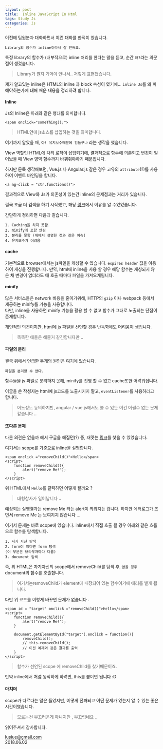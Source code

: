 ```yaml
---
layout: post
title:  Inline JavaScript In Html
tags: Study Js
categories: Js  
---   
```


이전에 팀원분과 대화하면서 이런 대화를 한적이 있습니다.

    Library의 함수가 inline이라서 잘 안써요.

특정 library의 함수가 (내부적으로) inline 처리를 한다는 말을 듣고,
순간 `왜?`라는 의문점이 생겼습니다. 

> Library가 뭔지 기억이 안나서.. 저렇게 표현했습니다. 

제가 알고있는 inline은 HTML의 inline 과 block 속성이 였기에... 
`inline Js`를 왜 피해야하는가에 대해 배운 내용을 정리하려 합니다. 

#### Inline   

Js의 Inline은 아래와 같은 형태를 의미합니다.

    <span onclick="someThing();">

> HTML안에 js소스를 삽입하는 것을 의미합니다. 

여기까지 알았을 때, `아! 유지보수때문에 힘들구나` 라는 생각을 했습니다. 

View 역할인 HTML에 처리 로직이 삽입되기에, 결과적으로 함수에 의존되고 변경이 일어났을 때 View 영역 함수까지 바꿔줘야하기 때문입니다.

하지만 문득 생각해보면, Vue.js 나 Angular.js 같은 경우 고유의 `attribute`(?)를 사용하여 이벤트 바인딩을 합니다.

    <a ng-click = "ctr.functions()">

결과적으로 View와 Js가 의존성이 있는건 inline의 문제점과는 거리가 있습니다. 

결국 조금 더 검색을 하기 시작했고, 해당 [링크](https://dev.to/chiefoleka/how-to-use-inline-javascript-with-html-you-definitely-like-really-bad-code-1a1o)에서 이유를 알 수있었습니다.

간단하게 정리하면 다음과 같습니다.

    1. Caching을 하지 못함.
    2. minify에 포함 안됨
    3. 분리를 못함 (위에서 설명한 것과 같은 이슈)
    4. 유지보수가 어려움    

#### cache  

기본적으로 browser에서는 js파일을 캐싱할 수 있습니다. `expires header` 값을 이용하여 캐싱을 진행합니다. 만약, html에 inline을 사용 할 경우 해당 함수는 캐싱되지 않은 채 변경이 없더라도 매 호출 때마다 파일을 가져오게됩니다.

#### minify  

많은 서비스들은 network 비용을 줄이기위해, HTTP의 `gzip` 이나 webpack 등에서 제공하는 minify를 기능을 사용합니다.  
다만, inline을 사용하면 minify 기능을 활용 할 수 없고 함수가 그대로 노출되는 단점이 존재합니다. 

개인적인 의견이지만, html에 js 파일을 선언할 경우 난독화에도 어려움이 생깁니다. 

> 똑똑한 애들은 해줄거 같긴합니다만 .. 

#### 파일의 분리 

결국 위에서 언급한 두개의 원인은 여기에 있습니다. 

    파일을 분리할 수 없다.

함수들을 js 파일로 분리하지 못해, minify를 진행 할 수 없고 cache또한 어려워집니다. 

이글을 쓴 작성자는 html에 js코드를 노출시키지 말고, `eventListener`를 사용하라고 합니다.

> 어느정도 동의하지만, angular / vue.js에서도 볼 수 있듯 이건 어쩔수 없는 문제같습니다 .. 

#### 또다른 문제 

다른 의견은 없을까 해서 구글을 헤집던(?) 중, 재밋는 [링크](http://jindo.dev.naver.com/blog/2014/02/556#comment-72)를 찾을 수 있었습니다. 


여기서는 scope를 기준으로 inline을 설명합니다.  

    <span onclick ="removeChild()">Hello</span>
    <script>
        function removeChild(){
            alert("remove Me!");
        }
    </script>


위 HTML에서 `Hello`를 클릭하면 어떻게 될까요 ? 

> 대형참사가 일어납니다 ..

예상되는 실행결과는 remove Me 라는 alert이 띄워지는 겁니다.
하지만 에러로그가 뜨면서 remove Me 는 보여지지 않습니다 ... 

여기서 문제는 바로 scope에 있습니다. inline에서 직접 호출 될 경우 아래와 같은 흐름으로 함수를 탐색합니다.   

    1. 자기 자신 탐색 
    2. form이 있다면 form 탐색  
    (이 부분은 브라우저마다 다름)
    3. document 탐색   

즉, 위 HTML은 자기자신의 scope에서 removeChild를 탐색 후, `없을 경우` document의 함수를 호출합니다. 

> 여기서는removeChild가 element에 내장되어 있는 함수이기에 에러를 뱉게 됩니다.   

다만 위 코드를 이렇게 바꾸면 문제가 없습니다 .


    <span id = "target" onclick ="removeChild()">Hello</span>
    <script>
        function removeChild(){
            alert("remove Me!");
        }

        document.getElementById("target").onclick = function(){
            removeChild();
            // this.removeChild();  
            // 이전 예제와 같은 결과를 출력
        }
    </script>

> 함수가 선언된 scope 에 removeChild를 찾기때문이죠.

만약 inline에서 처럼 동작하게 하려면, this를 붙이면 됩니다 :D 

#### 마치며   

scope가 다르다는 말은 들었지만, 어떻게 전파되고 어떤 문제가 있는지 알 수 있는 좋은 시간이였습니다.

> 모르는건 부끄러운게 아니지만 , 부끄럽네요 .. 

읽어주셔서 감사합니다.  

lusiue@gmail.com   
2018.06.02      
